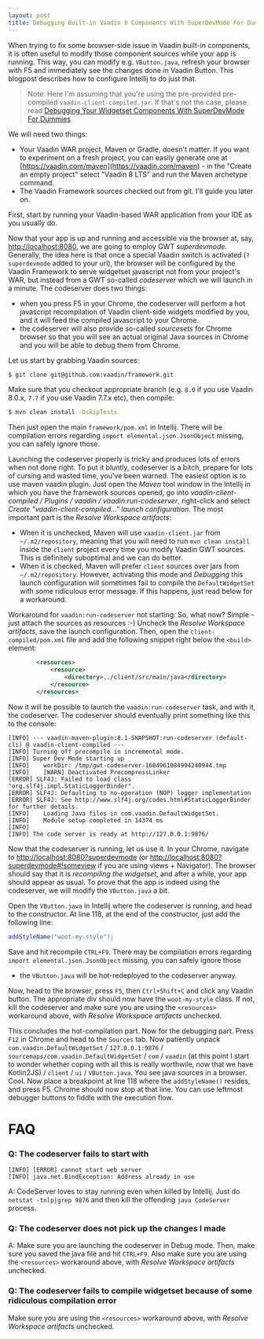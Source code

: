 ```yaml
---
layout: post
title: Debugging Built-in Vaadin 8 Components With SuperDevMode For Dummies
---
```


When trying to fix some browser-side issue in Vaadin built-in components,
it is often useful to modify those component sources while your app is running. 
This way, you can modify e.g. `VButton.java`, refresh your browser with F5
and immediately see the changes done in Vaadin Button. This blogpost describes
how to configure Intellij to do just that.

> Note: Here I'm assuming that you're using the pre-provided pre-compiled
`vaadin-client-compiled.jar`. If that's not the case, please read
[Debugging Your Widgetset Components With SuperDevMode For Dummies](../2019-8-20-Debugging-your-widgetset-components-with-superdevmode-for-dummies/)

We will need two things:

* Your Vaadin WAR project, Maven or Gradle, doesn't matter.
  If you want to experiment on a fresh project, you can easily generate one
  at [https://vaadin.com/maven](https://vaadin.com/maven) - in the "Create an empty project"
  select "Vaadin 8 LTS" and run the Maven archetype command.
* The Vaadin Framework sources checked out from git. I'll guide you later on.


First, start by running your Vaadin-based WAR application from your IDE as you usually do.

Now that your app is up and running and accessible via the browser at, say, [http://localhost:8080](http://localhost:8080),
we are going to employ GWT *superdevmode*. Generally, the
idea here is that once a special Vaadin switch is activated
(`?superdevmode` added to your url), the browser will be configured
by the Vaadin Framework to serve widgetset javascript not
from your project's WAR, but instead from a GWT so-called *codeserver*
which we will launch in a minute. The codeserver does two things:

* when you press F5 in your Chrome, the codeserver will perform a
  hot javascript recompilation of Vaadin client-side widgets modified by you,
  and it will feed the compiled javascript to your Chrome.
* the codeserver will also provide so-called *sourcesets* for
  Chrome browser so that you will see an actual original Java
  sources in Chrome and you will be able to debug them from Chrome.

Let us start by grabbing Vaadin sources:
```bash
$ git clone git@github.com:vaadin/framework.git
```
Make sure that you checkout appropriate branch (e.g. `8.0` if you use Vaadin 8.0.x, `7.7` if you use Vaadin 7.7.x etc), then compile:
```bash
$ mvn clean install -DskipTests
```
Then just open the main `framework/pom.xml` in Intellij. There will be compilation errors
regarding `import elemental.json.JsonObject` missing, you can safely ignore those.

Launching the codeserver properly is tricky and produces
lots of errors when not done right. To put it bluntly, codeserver is a bitch,
prepare for lots of cursing and wasted time, you've been warned.
The easiest option is to use maven vaadin plugin.
Just open the *Maven* tool window in the Intellij in which you have the framework sources opened,
go into *vaadin-client-compiled / Plugins / vaadin / vaadin:run-codeserver*,
right-click and select *Create "vaadin-client-compiled..." launch configuration*. The most
important part is the *Resolve Workspace artifacts*:

* When it is unchecked, Maven will use `vaadin-client.jar` from `~/.m2/repository`,
  meaning that you will need to run `mvn clean install` inside the `client` project every
  time you modify Vaadin GWT sources. This is definitely suboptimal and we can do better.
* When it is checked, Maven will prefer `client` sources over jars from `~/.m2/repository`.
  However, activating this mode and *Debugging* this launch configuration will sometimes fail to compile the `DefaultWidgetSet` with some ridiculous error message. If this happens, just read below for a workaround.

Workaround for `vaadin:run-codeserver` not starting: So, what now? Simple - just attach the sources as resources :-) Uncheck the *Resolve Workspace artifacts*, save the launch configuration. Then, open the `client-compiled/pom.xml` file and add the following snippet right below the `<build>` element:

```xml
		<resources>
			<resource>
				<directory>../client/src/main/java</directory>
			</resource>
		</resources>
```

Now it will be possible to launch the `vaadin:run-codeserver` task, and with it, the codeserver. The codeserver should eventually print something like this to the console:
```
[INFO] --- vaadin-maven-plugin:8.1-SNAPSHOT:run-codeserver (default-cli) @ vaadin-client-compiled ---
[INFO] Turning off precompile in incremental mode.
[INFO] Super Dev Mode starting up
[INFO]    workDir: /tmp/gwt-codeserver-1604961084994240944.tmp
[INFO]    [WARN] Deactivated PrecompressLinker
[ERROR] SLF4J: Failed to load class "org.slf4j.impl.StaticLoggerBinder".
[ERROR] SLF4J: Defaulting to no-operation (NOP) logger implementation
[ERROR] SLF4J: See http://www.slf4j.org/codes.html#StaticLoggerBinder for further details.
[INFO]    Loading Java files in com.vaadin.DefaultWidgetSet.
[INFO]    Module setup completed in 14374 ms
[INFO]
[INFO] The code server is ready at http://127.0.0.1:9876/
```

Now that the codeserver is running, let us use it. In your Chrome,
navigate to [http://localhost:8080?superdevmode](http://localhost:8080?superdevmode)
(or [http://localhost:8080?superdevmode#!someview](http://localhost:8080?superdevmode#!someview)
if you are using views + Navigator). The browser should say that it
is *recompiling the widgetset*, and after a while, your app
should appear as usual. To prove that the app is indeed using the
codeserver, we will modify the `VButton.java` a bit.

Open the `VButton.java` in Intellij where the codeserver is running,
and head to the constructor. At line 118, at the end of the constructor,
just add the following line:
```java
addStyleName("woot-my-style");
```
Save and hit recompile `CTRL+F9`. There may be compilation errors regarding
`import elemental.json.JsonObject` missing, you can safely ignore those
- the `VButton.java` will be hot-redeployed to the codeserver anyway.

Now, head to the browser, press `F5`, then `Ctrl+Shift+C` and click any Vaadin button.
The appropriate div should now have the `woot-my-style` class. If not,
kill the codeserver and make sure you are using the `<resources>`
workaround above, with *Resolve Workspace artifacts* unchecked.

This concludes the hot-compilation part. Now for the debugging part. Press `F12`
in Chrome and head to the `Sources` tab. Now patiently unpack
`com.vaadin.DefaultWidgetSet` / `127.0.0.1:9876` / `sourcemaps/com.vaadin.DefaultWidgetSet` / `com` / `vaadin` (at this point I start to wonder whether coping with all this is really worthwile, now that we have Kotlin2JS) / `client` / `ui` / `VButton.java`.
You see java sources in a browser. Cool. Now place a breakpoint at line 118 where the `addStyleName()` resides,
and press F5. Chrome should now stop at that line. You can use
leftmost debugger buttons to fiddle with the execution flow.

# FAQ

### Q: The codeserver fails to start with
```
[INFO] [ERROR] cannot start web server
[INFO] java.net.BindException: Address already in use
```

A: CodeServer loves to stay running even when killed by Intellij.
Just do `netstat -tnlp|grep 9876` and then kill the offending `java CodeServer` process.

### Q: The codeserver does not pick up the changes I made
A: Make sure you are launching the codeserver in Debug mode.
Then, make sure you saved the java file and hit `CTRL+F9`.
Also make sure you are using the `<resources>` workaround above,
with *Resolve Workspace artifacts* unchecked.

### Q: The codeserver fails to compile widgetset because of some ridiculous compilation error
Make sure you are using the `<resources>` workaround above,
with *Resolve Workspace artifacts* unchecked.
